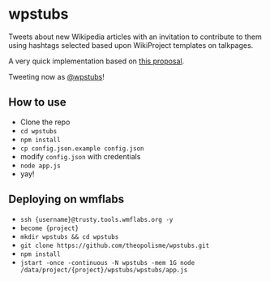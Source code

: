 wpstubs
=======

Tweets about new Wikipedia articles with an invitation to contribute to them using hashtags selected based upon WikiProject templates on talkpages.

A very quick implementation based on [this proposal](https://meta.wikimedia.org/wiki/Research:Ideas/Automated_broadcasting_of_newly_categorized_stubs).

Tweeting now as [@wpstubs](https://twitter.com/wpstubs)!

## How to use

 - Clone the repo
 - `cd wpstubs`
 - `npm install`
 - `cp config.json.example config.json`
 - modify `config.json` with credentials
 - `node app.js`
 - yay!

## Deploying on wmflabs
 - `ssh {username}@trusty.tools.wmflabs.org -y`
 - `become {project}`
 - `mkdir wpstubs && cd wpstubs`
 - `git clone https://github.com/theopolisme/wpstubs.git`
 - `npm install`
 - `jstart -once -continuous -N wpstubs -mem 1G node /data/project/{project}/wpstubs/wpstubs/app.js`


